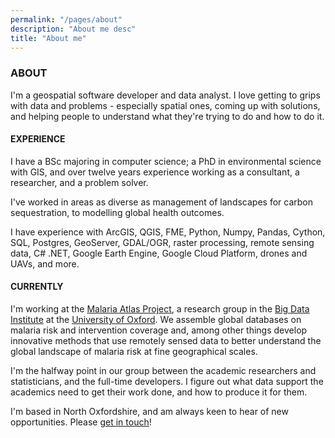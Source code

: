 ```yaml
---
permalink: "/pages/about"
description: "About me desc"
title: "About me"
---
```


### ABOUT 

I'm a geospatial software developer and data analyst. I love getting to grips with data and problems - especially spatial ones, coming up with solutions, and helping people to understand what they're trying to do and how to do it.

#### EXPERIENCE

I have a BSc majoring in computer science; a PhD in environmental science with GIS, and over twelve years experience working as a consultant, a researcher, and a problem solver. 

I've worked in areas as diverse as management of landscapes for carbon sequestration, to modelling global health outcomes.

I have experience with ArcGIS, QGIS, FME, Python, Numpy, Pandas, Cython, SQL, Postgres, GeoServer, GDAL/OGR, raster processing, remote sensing data, C# .NET, Google Earth Engine, Google Cloud Platform, drones and UAVs, and more. 

#### CURRENTLY

I'm working at the <a href="https://map.ox.ac.uk/" target="_blank">Malaria Atlas Project</a>, a research group in the <a href="https://www.bdi.ox.ac.uk/" target="_blank">Big Data Institute</a> at the <a href="https://www.ox.ac.uk/" target="_blank">University of Oxford</a>. We assemble global databases on malaria risk and intervention coverage and, among other things develop innovative methods that use remotely sensed data to better understand the global landscape of malaria risk at fine geographical scales.

I'm the halfway point in our group between the academic researchers and statisticians, and the full-time developers. I figure out what data support the academics need to get their work done, and how to produce it for them.

I'm based in North Oxfordshire, and am always keen to hear of new opportunities. Please <a href="mailto:harry.s.gibson@gmail.com">get in touch</a>! <!--You can download a PDF of my CV [here](pdf/harry_gibson_cv.pdf).-->